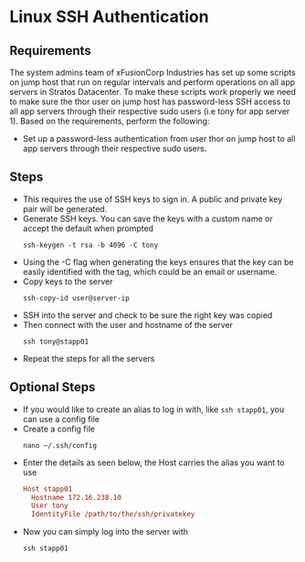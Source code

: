 #  Linux SSH Authentication

## Requirements
The system admins team of xFusionCorp Industries has set up some scripts on jump host that run on regular intervals and perform operations on all app servers in Stratos Datacenter. To make these scripts work properly we need to make sure the thor user on jump host has password-less SSH access to all app servers through their respective sudo users (i.e tony for app server 1). Based on the requirements, perform the following:
- Set up a password-less authentication from user thor on jump host to all app servers through their respective sudo users.

## Steps
- This requires the use of SSH keys to sign in. A public and private key pair will be generated.
- Generate SSH keys. You can save the keys with a custom name or accept the default when prompted
  ```console
  ssh-keygen -t rsa -b 4096 -C tony
  ```
- Using the -C flag when generating the keys ensures that the key can be easily identified with the tag, which could be an email or username.
- Copy keys to the server
  ```console
  ssh-copy-id user@server-ip
  ```
- SSH into the server and check to be sure the right key was copied
- Then connect with the user and hostname of the server
  ```console
  ssh tony@stapp01
  ```
- Repeat the steps for all the servers

## Optional Steps
- If you would like to create an alias to log in with, like `ssh stapp01`, you can use a config file
- Create a config file
  ```console
  nano ~/.ssh/config
  ```
- Enter the details as seen below, the Host carries the alias you want to use
  ```ini
  Host stapp01
    Hostname 172.16.238.10
    User tony
    IdentityFile /path/to/the/ssh/privatekey
  ```
- Now you can simply log into the server with
  ```console
  ssh stapp01
  ```
